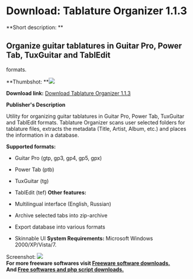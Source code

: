 # Download: Tablature Organizer 1.1.3

**Short description: **

## Organize guitar tablatures in Guitar Pro, Power Tab, TuxGuitar and TablEdit
formats.

  
**Thumbshot: **![](http://www.freewarefiles.com/screenshot/tbltrorgnzr_md.gif)   
  
**Download link:** [Download Tablature Organizer 1.1.3](http://freesoftwares.boysofts.com/Tablature-Organizer_program_74161.html)  
  

**Publisher's Description**  
  

Utility for organizing guitar tablatures in Guitar Pro, Power Tab, TuxGuitar
and TablEdit formats. Tablature Organizer scans user selected folders for
tablature files, extracts the metadata (Title, Artist, Album, etc.) and places
the information in a database.

**Supported formats:**

  * Guitar Pro (gtp, gp3, gp4, gp5, gpx)
  * Power Tab (ptb)
  * TuxGuitar (tg)
  * TablEdit (tef)
**Other features:**

  * Multilingual interface (English, Russian)
  * Archive selected tabs into zip-archive
  * Export database into various formats
  * Skinnable UI
**System Requirements:** Microsoft Windows 2000/XP/Vista/7. 

  
  
Screenshot: ![](http://www.freewarefiles.com/screenshot/tbltrorgnzr.gif)  
**For more freeware softwares visit [Freeware software downloads.](http://freesoftwares.boysofts.com/)**   
**And [Free softwares and php script downloads.](http://www.boysofts.com/)**

